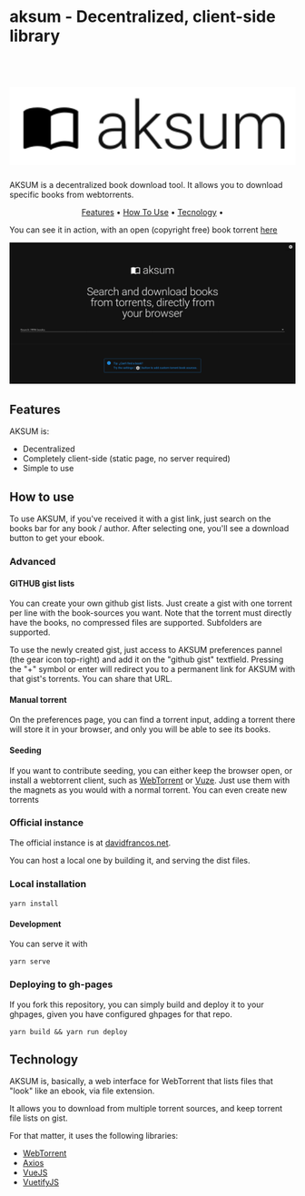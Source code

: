 # aksum - Decentralized, client-side library

<h1 align="center"><br><a href="https://davidfrancos.net/aksum/"><img src="https://raw.githubusercontent.com/xayon/aksum/master/logo.png" alt="AKSUM" width="600"></a></h1>

AKSUM is a decentralized book download tool.
It allows you to download specific books from webtorrents.

<p align="center">
  <a href="#features">Features</a> •
  <a href="#how-to-use">How To Use</a> •
  <a href="#tecnology">Tecnology</a> •
</p>

You can see it in action, with an open (copyright free) book torrent [here](http://davidfrancos.net/aksum/?gist=XayOn_cbfd322b2e77fe01c206d8039d892e84_0afac922b24bc3c069db814654b470523df85dad)

![Screenshot](https://raw.githubusercontent.com/xayon/aksum/master/screenshot.png "Screenshot")

## Features
AKSUM is:

- Decentralized
- Completely client-side (static page, no server required)
- Simple to use

## How to use

To use AKSUM, if you've received it with a gist link, just search on the books
bar for any book / author. After selecting one, you'll see a download button to
get your ebook. 

### Advanced

#### GITHUB gist lists

You can create your own github gist lists.
Just create a gist with one torrent per line with the book-sources you want.
Note that the torrent must directly have the books, no compressed files are
supported. Subfolders are supported. 

To use the newly created gist, just access to AKSUM preferences pannel (the
gear icon top-right) and add it on the "github gist" textfield. Pressing the
"+" symbol or enter will redirect you to a permanent link for AKSUM with that
gist's torrents. You can share that URL.

#### Manual torrent

On the preferences page, you can find a torrent input, adding a torrent there
will store it in your browser, and only you will be able to see its books.


#### Seeding

If you want to contribute seeding, you can either keep the browser open, or
install a webtorrent client, such as [WebTorrent](webtorrent.io) or
[Vuze](https://vuze.com). Just use them with the magnets as you would with a
normal torrent. You can even create new torrents

### Official instance

The official instance is at <a href="https://davidfrancos.net/aksum">davidfrancos.net</a>.

You can host a local one by building it, and serving the dist files.

### Local installation
```
yarn install
```

#### Development 

You can serve it with
```
yarn serve
```

### Deploying to gh-pages 

If you fork this repository, you can simply build and deploy it to your
ghpages, given you have configured ghpages for that repo.

```
yarn build && yarn run deploy
```


## Technology

AKSUM is, basically, a web interface for WebTorrent that lists files that
"look" like an ebook, via file extension.

It allows you to download from multiple torrent sources, and keep torrent file
lists on gist.

For that matter, it uses the following libraries:

- [WebTorrent](webtorrent.io)
- [Axios](https://github.com/axios/axios)
- [VueJS](vuejs.org)
- [VuetifyJS](vuetifyjs.com/)


